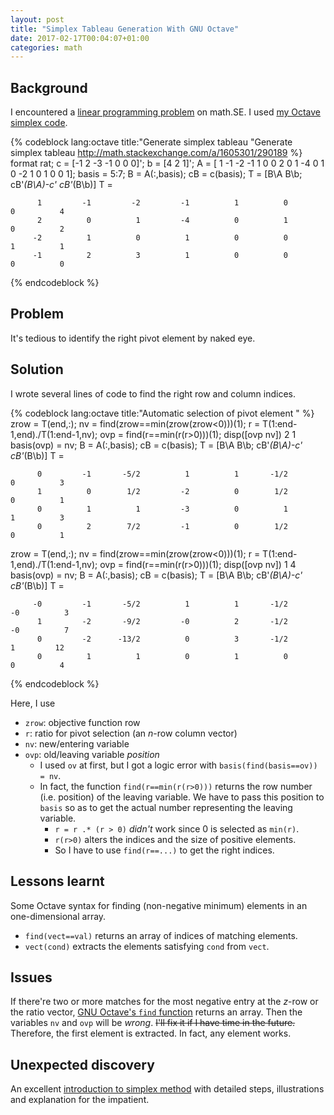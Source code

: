 ```yaml
---
layout: post
title: "Simplex Tableau Generation With GNU Octave"
date: 2017-02-17T00:04:07+01:00
categories: math
---
```


Background
---

I encountered a [linear programming problem][2144734] on math.SE.  I
used [my Octave simplex code][op].

{% codeblock lang:octave title:"Generate simplex tableau "Generate simplex tableau http://math.stackexchange.com/a/1605301/290189 %}
format rat;
c = [-1 2 -3 -1 0 0 0]'; b = [4 2 1]';
A = [
1 -1 -2 -1 1 0 0
2 0 1 -4 0 1 0
-2 1 0 1 0 0 1];
basis = 5:7;
B = A(:,basis); cB = c(basis); T = [B\A B\b; cB'*(B\A)-c' cB'*(B\b)]
T =

          1         -1         -2         -1          1          0          0          4
          2          0          1         -4          0          1          0          2
         -2          1          0          1          0          0          1          1
         -1          2          3          1          0          0          0          0
{% endcodeblock %}

Problem
---

It's tedious to identify the right pivot element by naked eye.

Solution
---

I wrote several lines of code to find the right row and column indices.

{% codeblock lang:octave title:"Automatic selection of pivot element " %}
zrow = T(end,:); nv = find(zrow==min(zrow(zrow<0)))(1);
r = T(1:end-1,end)./T(1:end-1,nv); ovp = find(r==min(r(r>0)))(1);
disp([ovp nv])
2          1
basis(ovp) = nv;
B = A(:,basis); cB = c(basis); T = [B\A B\b; cB'*(B\A)-c' cB'*(B\b)]
T =

          0         -1       -5/2          1          1       -1/2          0          3
          1          0        1/2         -2          0        1/2          0          1
          0          1          1         -3          0          1          1          3
          0          2        7/2         -1          0        1/2          0          1

zrow = T(end,:); nv = find(zrow==min(zrow(zrow<0)))(1);
r = T(1:end-1,end)./T(1:end-1,nv); ovp = find(r==min(r(r>0)))(1);
disp([ovp nv])
          1          4
basis(ovp) = nv;
B = A(:,basis); cB = c(basis); T = [B\A B\b; cB'*(B\A)-c' cB'*(B\b)]
T =

         -0         -1       -5/2          1          1       -1/2         -0          3
          1         -2       -9/2         -0          2       -1/2         -0          7
          0         -2      -13/2          0          3       -1/2          1         12
          0          1          1          0          1          0          0          4
{% endcodeblock %}

Here, I use

- `zrow`: objective function row
- `r`: ratio for pivot selection (an $n$-row column vector)
- `nv`: new/entering variable
- `ovp`: old/leaving variable *position*
    + I used `ov` at first, but I got a logic error with
        `basis(find(basis==ov)) = nv`.
    + In fact, the function `find(r==min(r(r>0)))` returns the row
        number (i.e. position) of the leaving variable.  We have to
        pass this position to `basis` so as to get the actual number
        representing the leaving variable.
        - `r = r .* (r > 0)` *didn't* work since 0 is selected as
            `min(r)`.
        - `r(r>0)` alters the indices and the size of positive
            elements.
        - So I have to use `find(r==...)` to get the right indices.

Lessons learnt
---

Some Octave syntax for finding (non-negative minimum) elements in an
one-dimensional array.

- `find(vect==val)` returns an array of indices of matching elements.
- `vect(cond)` extracts the elements satisfying `cond` from `vect`.

Issues
---

If there're two or more matches for the most negative entry at the
$z$-row or the ratio vector, [GNU Octave's `find` function][find]
returns an array.  Then the variables `nv` and `ovp` will be *wrong*.
<del>I'll fix it if I have time in the future.</del>  Therefore, the
first element is extracted.  In fact, any element works.

Unexpected discovery
---

An excellent [introduction to simplex method][simplex] with detailed
steps, illustrations and explanation for the impatient.

[2144734]: http://math.stackexchange.com/q/2144734/290189
[op]: https://git.io/vD9m7
[find]: https://www.gnu.org/software/octave/doc/v4.0.3/Finding-Elements-and-Checking-Conditions.html
[simplex]: http://math.uww.edu/~mcfarlat/s-prob.htm
